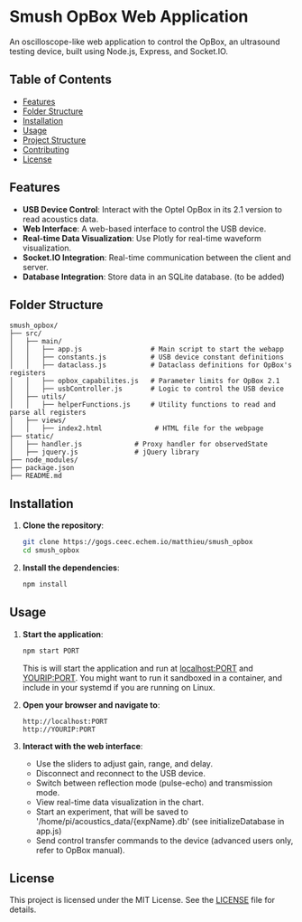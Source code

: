 # Smush OpBox Web Application

An oscilloscope-like web application to control the OpBox, an ultrasound testing device, built using Node.js, Express, and Socket.IO.

## Table of Contents

- [Features](#features)
- [Folder Structure](#folder-structure)
- [Installation](#installation)
- [Usage](#usage)
- [Project Structure](#project-structure)
- [Contributing](#contributing)
- [License](#license)

## Features

- **USB Device Control**: Interact with the Optel OpBox in its 2.1 version to read acoustics data.
- **Web Interface**: A web-based interface to control the USB device.
- **Real-time Data Visualization**: Use Plotly for real-time waveform visualization.
- **Socket.IO Integration**: Real-time communication between the client and server.
- **Database Integration**: Store data in an SQLite database. (to be added)

## Folder Structure
```
smush_opbox/
├── src/
│   ├── main/
│   │   ├── app.js                 # Main script to start the webapp
│   │   ├── constants.js           # USB device constant definitions
│   │   ├── dataclass.js           # Dataclass definitions for OpBox's registers
│   │   ├── opbox_capabilites.js   # Parameter limits for OpBox 2.1
│   │   ├── usbController.js       # Logic to control the USB device
│   ├── utils/
│   │   ├── helperFunctions.js     # Utility functions to read and parse all registers
│   ├── views/
│   │   ├── index2.html             # HTML file for the webpage
├── static/
│   ├── handler.js             # Proxy handler for observedState
│   ├── jquery.js              # jQuery library
├── node_modules/
├── package.json
├── README.md
```

## Installation

1. **Clone the repository**:
   ```sh
   git clone https://gogs.ceec.echem.io/matthieu/smush_opbox
   cd smush_opbox
   ```

2. **Install the dependencies**:
   ```sh
   npm install
   ```

## Usage

1. **Start the application**:
   ```sh
   npm start PORT
   ```
    This is will start the application and run at [localhost:PORT](http://localhost:PORT) and [YOURIP:PORT](http://YOURIP:PORT). 
    You might want to run it sandboxed in a container, and include in your systemd if you are running on Linux.

2. **Open your browser and navigate to**:
   ```
   http://localhost:PORT
   http://YOURIP:PORT
   ```

3. **Interact with the web interface**:
   - Use the sliders to adjust gain, range, and delay.
   - Disconnect and reconnect to the USB device.
   - Switch between reflection mode (pulse-echo) and transmission mode.
   - View real-time data visualization in the chart.
   - Start an experiment, that will be saved to '/home/pi/acoustics_data/{expName}.db' (see initializeDatabase in app.js)
   - Send control transfer commands to the device (advanced users only, refer to OpBox manual).

## License

This project is licensed under the MIT License. See the [LICENSE](LICENSE) file for details.